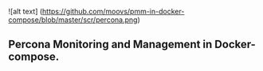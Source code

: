 ![alt text] (https://github.com/moovs/pmm-in-docker-compose/blob/master/scr/percona.png)
## Percona Monitoring and Management in Docker-compose. 
